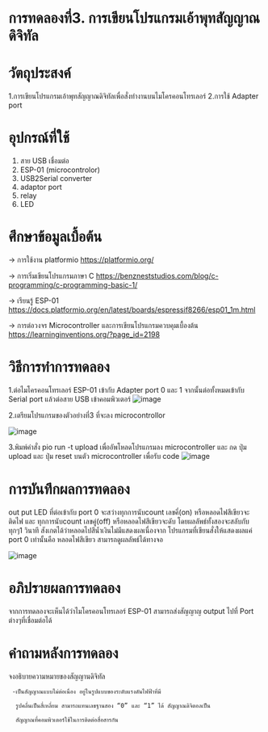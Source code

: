 # การทดลองที่3. การเขียนโปรแกรมเอ้าพุทสัญญาณดิจิทัล

# วัตถุประสงค์
1.การเขียนโปรแกรมเอ้าพุทสัญญาณดิจิทัลเพื่อสั่งทำงานบนไมโครคอนโทรเลอร์
2.การใช้ Adapter port

# อุปกรณ์ที่ใช้
1. สาย USB เชื่อมต่อ
2. ESP-01 (microcontrolor)
3. USB2Serial converter
4. adaptor port 
5. relay 
6. LED
# ศึกษาข้อมูลเบื้อต้น
-> การใช้งาน platformio https://platformio.org/

-> การเริ่มเขียนโปรแกรมภาษา C https://benzneststudios.com/blog/c-programming/c-programming-basic-1/

-> เรียนรู้ ESP-01   https://docs.platformio.org/en/latest/boards/espressif8266/esp01_1m.html

-> การต่อวงจร Microcontroller และการเขียนโปรแกรมควบคุมเบื้องต้น https://learninginventions.org/?page_id=2198
# วิธีการทำการทดลอง
1.ต่อไมโครคอนโทรเลอร์ ESP-01 เข้ากับ Adapter port 0 และ 1 จากนั้นต่อทั้งหมดเข้ากับ Serial port แล้วต่อสาย USB เข้าคอมพิวเตอร์ ![image](https://user-images.githubusercontent.com/80879968/112371332-13bc4c80-8d11-11eb-9d6a-10705204c8ba.png)

2.เตรียมโปรแกรมของตัวอย่างที่3 ที่จะลง microcontrollor 

![image](https://user-images.githubusercontent.com/80879968/112371925-bc6aac00-8d11-11eb-8057-0638374c2d25.png)

3.พิมพ์คำสั่ง pio run -t upload เพื่ออัพโหลดโปรแกรมลง microcontroller และ กด ปุ่ม upload และ ปุ่ม reset บนตัว microcontroller เพื่อรับ code ![image](https://user-images.githubusercontent.com/80879968/112372215-179c9e80-8d12-11eb-9c8c-30eee2a95e35.png)

# การบันทึกผลการทดลอง
 out put LED ที่ต่อเข้ากับ port 0 จะสว่างทุกการนับcount เลขคี่(on) หรือหลอดไฟสีเขียวจะติดไฟ และ ทุกการนับcount เลขคู่(off) หรือหลอดไฟสีเขียวจะดับ โดยผลลัพธ์ทั้งสองจะสลับกับทุกๆ1 วินาที สังเกตได้ว่าหลอดไปสีน้ำเงินไม่มีแสดงผลเนื่องจาก โปรแกรมที่เขียนสั่งให้แสดงผลแค่ port 0 เท่านั้นคือ หลอดไฟสีเขียว สามารถดูผลลัพธ์ได้ทางจอ 
 
 ![image](https://user-images.githubusercontent.com/80879968/112373512-9e05b000-8d13-11eb-8116-b7547695ca12.png)

# อภิปรายผลการทดลอง
 จากการทดลองจะเห็นได้ว่าไมโครคอนโทรเลอร์ ESP-01 สามารถส่งสัญญาญ output ไปที่ Port ต่างๆที่เชื่อมต่อได้
# คำถามหลังการทดลอง
  จงอธิบายความหมายของสัญญานดิจิทัล
    
     -เป็นสัญญาณแบบไม่ต่อเนื่อง อยู่ในรูปแบบของระดับแรงดันไฟฟ้าที่มี

      รูปคลื่นเป็นสี่เหลี่ยม สามารถแทนเลขฐานสอง “0” และ “1” ได้ สัญญาณดิจิตอลเป็น

      สัญญาณที่คอมพิวเตอร์ใช้ในการติดต่อสื่อสารกัน
